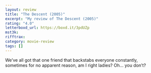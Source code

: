 ```yaml
---
layout: review
title: "The Descent (2005)"
excerpt: "My review of The Descent (2005)"
rating: "4.0"
letterboxd_url: https://boxd.it/3pdUZp
mst3k:
rifftrax:
category: movie-review
tags: []
---
```


We’ve all got that one friend that backstabs everyone constantly, sometimes for no apparent reason, am I right ladies? Oh… you don’t?
